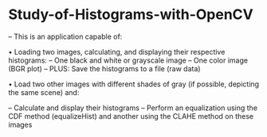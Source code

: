# Study-of-Histograms-with-OpenCV

– This is an application capable of:

• Loading two images, calculating, and displaying their respective histograms:
– One black and white or grayscale image
– One color image (BGR plot)
– PLUS: Save the histograms to a file (raw data)

• Load two other images with different shades of gray (if possible, depicting the same scene) and:

– Calculate and display their histograms
– Perform an equalization using the CDF method (equalizeHist) and another using the CLAHE method on these images
